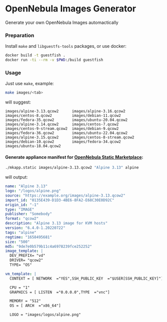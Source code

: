 # OpenNebula Images Generator

Generate your own OpenNebula Images automactically

### Preparation

Install `make` and `libguestfs-tools` packages, or use docker:

```bash
docker build -t guestfish .
docker run -ti --rm -v $PWD:/build guestfish
```

### Usage

Just use `make`, example:

```bash
make images/<tab>
```

will suggest:

```
images/alpine-3.13.qcow2      images/alpine-3.16.qcow2      images/centos-8.qcow2         images/debian-11.qcow2        images/fedora-35.qcow2        images/ubuntu-20.04.qcow2                                 
images/alpine-3.14.qcow2      images/centos-7.qcow2         images/centos-9-stream.qcow2  images/debian-9.qcow2         images/fedora-36.qcow2        images/ubuntu-22.04.qcow2                                 
images/alpine-3.15.qcow2      images/centos-8-stream.qcow2  images/debian-10.qcow2        images/fedora-34.qcow2        images/ubuntu-18.04.qcow2
```

#### Generate appliance manifest for [OpenNebula Static Marketplace](https://github.com/kvaps/opennebula-static-marketplace):

```bash
./mkapp.static images/alpine-3.13.qcow2 "Alpine 3.13" alpine
```

will output:
```yaml
name: "Alpine 3.13"
logo: "/logos/alpine.png"
source: "https://example.org/images/alpine-3.13.qcow2"
import_id: "0135E439-D1D3-4BE6-8FA2-E68C30E0D92C"
origin_id: "-1"
type: "IMAGE"
publisher: "Somebody"
format: "qcow2"
description: "Alpine 3.13 image for KVM hosts"
version: "6.4.0-1.20220722"
tags: "alpine"
regtime: "1658495681"
size: "500"
md5: "9de7e0b579b11c4a6978239fce252252"
image_template: |
  DEV_PREFIX= "vd"
  DRIVER= "qcow2"
  TYPE= "OS"

vm_template: |
  CONTEXT = [ NETWORK  ="YES",SSH_PUBLIC_KEY  ="$USER[SSH_PUBLIC_KEY]"]

  CPU = "1"
  GRAPHICS = [ LISTEN  ="0.0.0.0",TYPE  ="vnc"]

  MEMORY = "512"
  OS = [ ARCH  ="x86_64"]

  LOGO = "images/logos/alpine.png"
```
